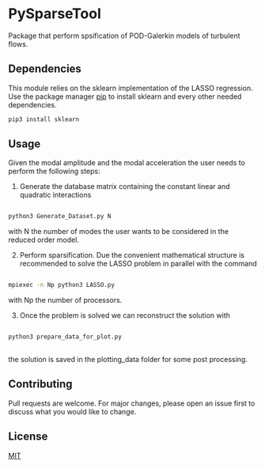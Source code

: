 # PySparseTool

Package that perform spsification of POD-Galerkin models of turbulent flows. 

## Dependencies

This module relies on the sklearn implementation of the LASSO regression. 
Use the package manager [pip](https://pip.pypa.io/en/stable/) to install sklearn and every other needed dependencies.

```bash
pip3 install sklearn
```

## Usage

Given the modal amplitude and the modal acceleration the user needs to perform the following steps:

1) Generate the database matrix containing the constant linear and quadratic interactions

```bash

python3 Generate_Dataset.py N

```
with N the number of modes the user wants to be considered in the reduced order model.

2) Perform sparsification. Due the convenient mathematical structure is recommended to solve the LASSO problem in parallel with the command

```bash

mpiexec -n Np python3 LASSO.py            

```
with Np the number of processors.

3) Once the problem is solved we can reconstruct the solution with 

```bash

python3 prepare_data_for_plot.py 
     
```
the solution is saved in the plotting_data folder for some post processing.

<!-- 
```python
import foobar
foobar.pluralize('word') # returns 'words'
foobar.pluralize('goose') # returns 'geese'
foobar.singularize('phenomena') # returns 'phenomenon'
```
-->

## Contributing
Pull requests are welcome. For major changes, please open an issue first to discuss what you would like to change.

## License
[MIT](https://choosealicense.com/licenses/mit/)
